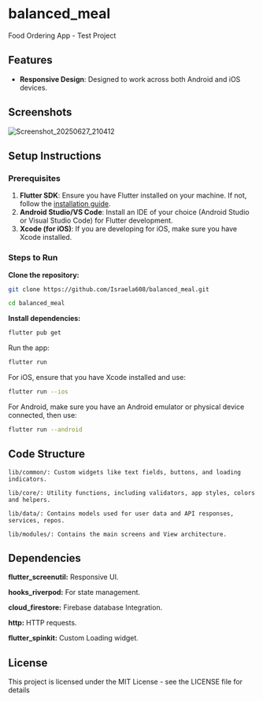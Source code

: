 # balanced_meal

Food Ordering App - Test Project

## Features

- **Responsive Design**: Designed to work across both Android and iOS devices.

## Screenshots
![Screenshot_20250627_210412](https://github.com/user-attachments/assets/0241f0f6-2dca-4938-8e74-2cadbe3ccc7c)



## Setup Instructions

### Prerequisites

1. **Flutter SDK**: Ensure you have Flutter installed on your machine. If not, follow the [installation guide](https://flutter.dev/docs/get-started/install).
2. **Android Studio/VS Code**: Install an IDE of your choice (Android Studio or Visual Studio Code) for Flutter development.
3. **Xcode (for iOS)**: If you are developing for iOS, make sure you have Xcode installed.

### Steps to Run

**Clone the repository:**
```bash
git clone https://github.com/Israela608/balanced_meal.git
```

```bash
cd balanced_meal
```

**Install dependencies:**
```bash
flutter pub get
```
Run the app:

```bash
flutter run
```
For iOS, ensure that you have Xcode installed and use:
```bash
flutter run --ios
```

For Android, make sure you have an Android emulator or physical device connected, then use:
```bash
flutter run --android

```

## Code Structure
```
lib/common/: Custom widgets like text fields, buttons, and loading indicators.

lib/core/: Utility functions, including validators, app styles, colors and helpers.

lib/data/: Contains models used for user data and API responses, services, repos.

lib/modules/: Contains the main screens and View architecture.
```

## Dependencies
**flutter_screenutil:** Responsive UI.

**hooks_riverpod:** For state management.

**cloud_firestore:** Firebase database Integration.

**http:** HTTP requests.

**flutter_spinkit:** Custom Loading widget.

## License
This project is licensed under the MIT License - see the LICENSE file for details
